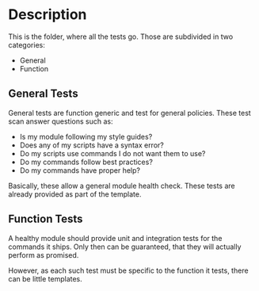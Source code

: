 # Description
This is the folder, where all the tests go.
Those are subdivided in two categories:
- General
- Function

## General Tests

General tests are function generic and test for general policies.
These test scan answer questions such as:

 - Is my module following my style guides?
 - Does any of my scripts have a syntax error?
 - Do my scripts use commands I do not want them to use?
 - Do my commands follow best practices?
 - Do my commands have proper help?

Basically, these allow a general module health check.
These tests are already provided as part of the template.

## Function Tests

A healthy module should provide unit and integration tests for the commands it ships.
Only then can be guaranteed, that they will actually perform as promised.

However, as each such test must be specific to the function it tests, there can be little templates.
